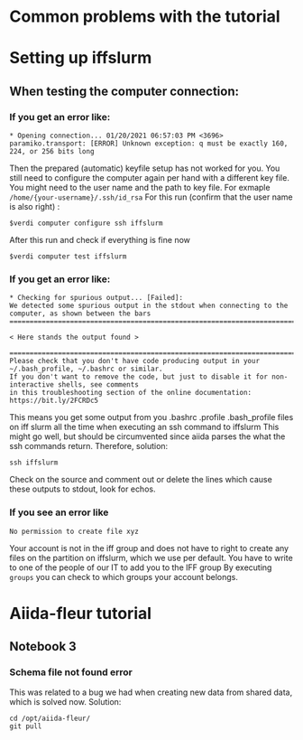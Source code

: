 # Common problems with the tutorial

# Setting up iffslurm

## When testing the computer connection:

### If you get an error like:
```
* Opening connection... 01/20/2021 06:57:03 PM <3696> paramiko.transport: [ERROR] Unknown exception: q must be exactly 160, 224, or 256 bits long
```
Then the prepared (automatic) keyfile setup has not worked for you.
You still need to configure the computer again per hand with a different key file.
You might need to the user name and the path to key file. For exmaple `/home/{your-username}/.ssh/id_rsa`
For this run (confirm that the user name is also right) :
```
$verdi computer configure ssh iffslurm

```
After this run and check if everything is fine now 
```
$verdi computer test iffslurm
```

### If you get an error like:
```
* Checking for spurious output... [Failed]: 
We detected some spurious output in the stdout when connecting to the computer, as shown between the bars
=====================================================================================================

< Here stands the output found >

=====================================================================================================
Please check that you don't have code producing output in your ~/.bash_profile, ~/.bashrc or similar.
If you don't want to remove the code, but just to disable it for non-interactive shells, see comments
in this troubleshooting section of the online documentation: https://bit.ly/2FCRDc5
```
This means you get some output from you .bashrc .profile .bash_profile files on iff slurm all the time when executing an ssh command to iffslurm
This might go well, but should be circumvented since aiida parses the what the ssh commands return.
Therefore, solution:
```
ssh iffslurm
```
Check on the source and comment out or delete the lines which cause these outputs to stdout, look for echos.


### If you see an error like
```
No permission to create file xyz
```
Your account is not in the iff group and does not have to right to create any files on the partition on iffslurm, which we use per default.
You have to write to one of the people of our IT to add you to the IFF group
By executing `groups` you can check to which groups your account belongs.


# Aiida-fleur tutorial

## Notebook 3

### Schema file not found error
This was related to a bug we had when creating new data from shared data, which is solved now.
Solution:
```
cd /opt/aiida-fleur/
git pull
```